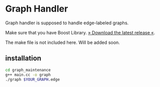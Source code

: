 # Graph Handler
Graph handler is supposed to handle edge-labeled graphs.

Make sure that you have Boost Library. 
[» Download the latest release «](https://www.boost.org/users/download/).

The make file is not included here. Will be added soon.

## installation
```bash
cd graph_maintenance
g++ main.cc -o graph 
./graph $YOUR_GRAPH.edge
```
